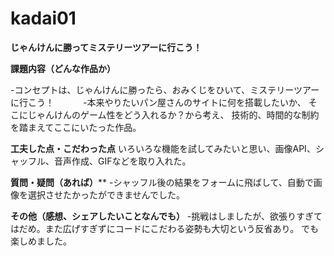 # kadai01
**じゃんけんに勝ってミステリーツアーに行こう！**

**課題内容（どんな作品か）**　　

-コンセプトは、じゃんけんに勝ったら、おみくじをひいて、ミステリーツアーに行こう！　　　
-本来やりたいパン屋さんのサイトに何を搭載したいか、
そこにじゃんけんのゲーム性をどう入れるか？から考え、
技術的、時間的な制約を踏まえてここにいたった作品。

**工夫した点・こだわった点**
いろいろな機能を試してみたいと思い、画像API、シャッフル、音声作成、GIFなどを取り入れた。

**質問・疑問（あれば）****
-シャッフル後の結果をフォームに飛ばして、自動で画像を選択させたかったができませんでした。


**その他（感想、シェアしたいことなんでも）**
-挑戦はしましたが、欲張りすぎてはだめ。また広げすぎずにコードにこだわる姿勢も大切という反省あり。
でも楽しめました。
